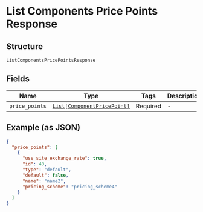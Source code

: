 
# List Components Price Points Response

## Structure

`ListComponentsPricePointsResponse`

## Fields

| Name | Type | Tags | Description |
|  --- | --- | --- | --- |
| `price_points` | [`List[ComponentPricePoint]`](../../doc/models/component-price-point.md) | Required | - |

## Example (as JSON)

```json
{
  "price_points": [
    {
      "use_site_exchange_rate": true,
      "id": 40,
      "type": "default",
      "default": false,
      "name": "name2",
      "pricing_scheme": "pricing_scheme4"
    }
  ]
}
```


